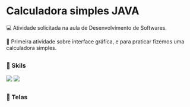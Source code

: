# Calculadora simples JAVA

💻 Atividade solicitada na aula de Desenvolvimento de Softwares.

📌 Primeira atividade sobre interface gráfica, e para praticar fizemos uma calculadora simples.

##
### 🚀 Skils
<div>
  <img src="https://img.shields.io/badge/Java-ED8B00?style=for-the-badge&logo=java&logoColor=white">
  <img src="https://img.shields.io/badge/Eclipse-2C2255?style=for-the-badge&logo=eclipse&logoColor=white">
</div>

##
### 🎨 Telas
